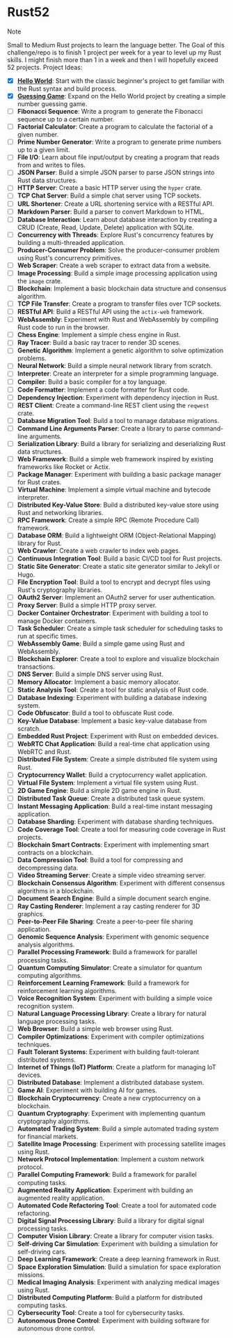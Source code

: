 # Rust52
> [!NOTE]
> Small to Medium Rust projects to learn the language better. The Goal of this challenge/repo is to finish 1 project per week for a year to level up my Rust skills. I might finish more than 1 in a week and then I will hopefully exceed 52 projects. 
> Project Ideas:

- [x] **[Hello World](https://github.com/flynnsol/Rust52/tree/main/projects/HelloWorld)**: Start with the classic beginner's project to get familiar with the Rust syntax and build process.
- [x] **[Guessing Game](https://github.com/flynnsol/Rust52/tree/main/projects/GuessingGame)**: Expand on the Hello World project by creating a simple number guessing game.
- [ ] **Fibonacci Sequence**: Write a program to generate the Fibonacci sequence up to a certain number.
- [ ] **Factorial Calculator**: Create a program to calculate the factorial of a given number.
- [ ] **Prime Number Generator**: Write a program to generate prime numbers up to a given limit.
- [ ] **File I/O**: Learn about file input/output by creating a program that reads from and writes to files.
- [ ] **JSON Parser**: Build a simple JSON parser to parse JSON strings into Rust data structures.
- [ ] **HTTP Server**: Create a basic HTTP server using the `hyper` crate.
- [ ] **TCP Chat Server**: Build a simple chat server using TCP sockets.
- [ ] **URL Shortener**: Create a URL shortening service with a RESTful API.
- [ ] **Markdown Parser**: Build a parser to convert Markdown to HTML.
- [ ] **Database Interaction**: Learn about database interaction by creating a CRUD (Create, Read, Update, Delete) application with SQLite.
- [ ] **Concurrency with Threads**: Explore Rust's concurrency features by building a multi-threaded application.
- [ ] **Producer-Consumer Problem**: Solve the producer-consumer problem using Rust's concurrency primitives.
- [ ] **Web Scraper**: Create a web scraper to extract data from a website.
- [ ] **Image Processing**: Build a simple image processing application using the `image` crate.
- [ ] **Blockchain**: Implement a basic blockchain data structure and consensus algorithm.
- [ ] **TCP File Transfer**: Create a program to transfer files over TCP sockets.
- [ ] **RESTful API**: Build a RESTful API using the `actix-web` framework.
- [ ] **WebAssembly**: Experiment with Rust and WebAssembly by compiling Rust code to run in the browser.
- [ ] **Chess Engine**: Implement a simple chess engine in Rust.
- [ ] **Ray Tracer**: Build a basic ray tracer to render 3D scenes.
- [ ] **Genetic Algorithm**: Implement a genetic algorithm to solve optimization problems.
- [ ] **Neural Network**: Build a simple neural network library from scratch.
- [ ] **Interpreter**: Create an interpreter for a simple programming language.
- [ ] **Compiler**: Build a basic compiler for a toy language.
- [ ] **Code Formatter**: Implement a code formatter for Rust code.
- [ ] **Dependency Injection**: Experiment with dependency injection in Rust.
- [ ] **REST Client**: Create a command-line REST client using the `reqwest` crate.
- [ ] **Database Migration Tool**: Build a tool to manage database migrations.
- [ ] **Command Line Arguments Parser**: Create a library to parse command-line arguments.
- [ ] **Serialization Library**: Build a library for serializing and deserializing Rust data structures.
- [ ] **Web Framework**: Build a simple web framework inspired by existing frameworks like Rocket or Actix.
- [ ] **Package Manager**: Experiment with building a basic package manager for Rust crates.
- [ ] **Virtual Machine**: Implement a simple virtual machine and bytecode interpreter.
- [ ] **Distributed Key-Value Store**: Build a distributed key-value store using Rust and networking libraries.
- [ ] **RPC Framework**: Create a simple RPC (Remote Procedure Call) framework.
- [ ] **Database ORM**: Build a lightweight ORM (Object-Relational Mapping) library for Rust.
- [ ] **Web Crawler**: Create a web crawler to index web pages.
- [ ] **Continuous Integration Tool**: Build a basic CI/CD tool for Rust projects.
- [ ] **Static Site Generator**: Create a static site generator similar to Jekyll or Hugo.
- [ ] **File Encryption Tool**: Build a tool to encrypt and decrypt files using Rust's cryptography libraries.
- [ ] **OAuth2 Server**: Implement an OAuth2 server for user authentication.
- [ ] **Proxy Server**: Build a simple HTTP proxy server.
- [ ] **Docker Container Orchestrator**: Experiment with building a tool to manage Docker containers.
- [ ] **Task Scheduler**: Create a simple task scheduler for scheduling tasks to run at specific times.
- [ ] **WebAssembly Game**: Build a simple game using Rust and WebAssembly.
- [ ] **Blockchain Explorer**: Create a tool to explore and visualize blockchain transactions.
- [ ] **DNS Server**: Build a simple DNS server using Rust.
- [ ] **Memory Allocator**: Implement a basic memory allocator.
- [ ] **Static Analysis Tool**: Create a tool for static analysis of Rust code.
- [ ] **Database Indexing**: Experiment with building a database indexing system.
- [ ] **Code Obfuscator**: Build a tool to obfuscate Rust code.
- [ ] **Key-Value Database**: Implement a basic key-value database from scratch.
- [ ] **Embedded Rust Project**: Experiment with Rust on embedded devices.
- [ ] **WebRTC Chat Application**: Build a real-time chat application using WebRTC and Rust.
- [ ] **Distributed File System**: Create a simple distributed file system using Rust.
- [ ] **Cryptocurrency Wallet**: Build a cryptocurrency wallet application.
- [ ] **Virtual File System**: Implement a virtual file system using Rust.
- [ ] **2D Game Engine**: Build a simple 2D game engine in Rust.
- [ ] **Distributed Task Queue**: Create a distributed task queue system.
- [ ] **Instant Messaging Application**: Build a real-time instant messaging application.
- [ ] **Database Sharding**: Experiment with database sharding techniques.
- [ ] **Code Coverage Tool**: Create a tool for measuring code coverage in Rust projects.
- [ ] **Blockchain Smart Contracts**: Experiment with implementing smart contracts on a blockchain.
- [ ] **Data Compression Tool**: Build a tool for compressing and decompressing data.
- [ ] **Video Streaming Server**: Create a simple video streaming server.
- [ ] **Blockchain Consensus Algorithm**: Experiment with different consensus algorithms in a blockchain.
- [ ] **Document Search Engine**: Build a simple document search engine.
- [ ] **Ray Casting Renderer**: Implement a ray casting renderer for 3D graphics.
- [ ] **Peer-to-Peer File Sharing**: Create a peer-to-peer file sharing application.
- [ ] **Genomic Sequence Analysis**: Experiment with genomic sequence analysis algorithms.
- [ ] **Parallel Processing Framework**: Build a framework for parallel processing tasks.
- [ ] **Quantum Computing Simulator**: Create a simulator for quantum computing algorithms.
- [ ] **Reinforcement Learning Framework**: Build a framework for reinforcement learning algorithms.
- [ ] **Voice Recognition System**: Experiment with building a simple voice recognition system.
- [ ] **Natural Language Processing Library**: Create a library for natural language processing tasks.
- [ ] **Web Browser**: Build a simple web browser using Rust.
- [ ] **Compiler Optimizations**: Experiment with compiler optimizations techniques.
- [ ] **Fault Tolerant Systems**: Experiment with building fault-tolerant distributed systems.
- [ ] **Internet of Things (IoT) Platform**: Create a platform for managing IoT devices.
- [ ] **Distributed Database**: Implement a distributed database system.
- [ ] **Game AI**: Experiment with building AI for games.
- [ ] **Blockchain Cryptocurrency**: Create a new cryptocurrency on a blockchain.
- [ ] **Quantum Cryptography**: Experiment with implementing quantum cryptography algorithms.
- [ ] **Automated Trading System**: Build a simple automated trading system for financial markets.
- [ ] **Satellite Image Processing**: Experiment with processing satellite images using Rust.
- [ ] **Network Protocol Implementation**: Implement a custom network protocol.
- [ ] **Parallel Computing Framework**: Build a framework for parallel computing tasks.
- [ ] **Augmented Reality Application**: Experiment with building an augmented reality application.
- [ ] **Automated Code Refactoring Tool**: Create a tool for automated code refactoring.
- [ ] **Digital Signal Processing Library**: Build a library for digital signal processing tasks.
- [ ] **Computer Vision Library**: Create a library for computer vision tasks.
- [ ] **Self-driving Car Simulation**: Experiment with building a simulation for self-driving cars.
- [ ] **Deep Learning Framework**: Create a deep learning framework in Rust.
- [ ] **Space Exploration Simulation**: Build a simulation for space exploration missions.
- [ ] **Medical Imaging Analysis**: Experiment with analyzing medical images using Rust.
- [ ] **Distributed Computing Platform**: Build a platform for distributed computing tasks.
- [ ] **Cybersecurity Tool**: Create a tool for cybersecurity tasks.
- [ ] **Autonomous Drone Control**: Experiment with building software for autonomous drone control.
